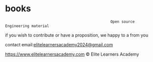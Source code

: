 # books
                                                    Open source Engineering material 

if you wish to contribute  or have a proposition, we happy to a from you 

contact email:elitelearnersacademy2024@gmail.com

https://www.elitelearnersacademy.com
© Elite Learners  Academy
